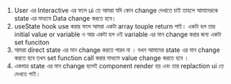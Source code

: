1. User এর Interactive এর ফলে ui তে আমরা যদি কোন change দেখাতে চাই তাহলে আমাদেরকে state এর মাধ্যমে Data change করতে হবে।
2. useState hook use করার ফলে আমরা একটা array touple return পাই। একটা হল তার initial value or variable ও আর একটা হল ওই variable এর মান change করার জন্য একটা set funciton
3. আমরা direct state এর মান change করতে পারব না । যখন আমাদের state এর মান change করতে হবে তখন set function call করার মাধ্যমে value change করতে হবে ।
4. একমাত্র state এর মান change হলেই component render হয় এবং তার replaction ui তে দেখতে পাই।
